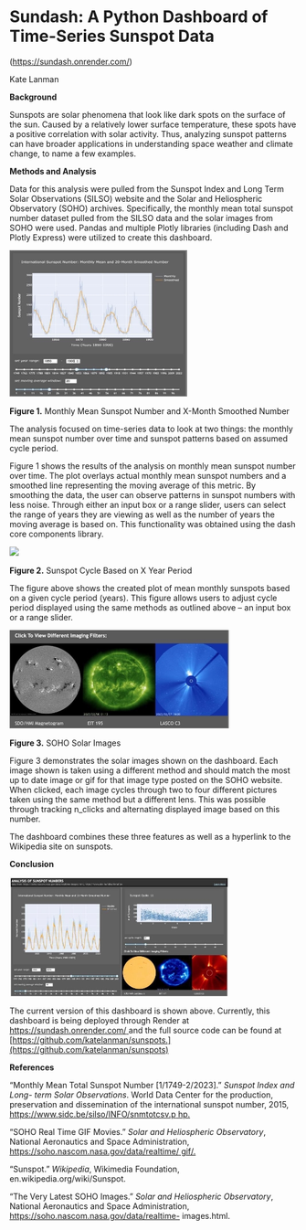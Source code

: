 # **Sundash:  A Python Dashboard of Time-Series Sunspot Data** 
(https://sundash.onrender.com/)

Kate Lanman 

**Background** 

Sunspots are solar phenomena that look like dark spots on the surface of the sun. Caused by a relatively lower surface temperature, these spots have a positive correlation with solar activity. Thus, analyzing sunspot patterns can have broader applications in understanding space weather and climate change, to name a few examples. 

**Methods and Analysis** 

Data for this analysis were pulled from the Sunspot Index and Long Term Solar Observations (SILSO) website and the Solar and Heliospheric Observatory (SOHO) archives. Specifically, the monthly mean total sunspot number dataset pulled from the SILSO data and the solar images from SOHO were used. Pandas and multiple Plotly libraries (including Dash and Plotly Express) were utilized to create this dashboard.  

![](img/Aspose.Words.8dbd39a5-e51b-46ac-8d22-f1502deaa710.001.jpeg)

**Figure 1.** Monthly Mean Sunspot Number and X-Month Smoothed Number 

The analysis focused on time-series data to look at two things: the monthly mean sunspot number over time and sunspot patterns based on assumed cycle period.  

Figure 1 shows the results of the analysis on monthly mean sunspot number over time. The plot overlays actual monthly mean sunspot numbers and a smoothed line representing the moving average of this metric. By smoothing the data, the user can observe patterns in sunspot numbers with less noise. Through either an input box or a range slider, users can select the range of years they are viewing as well as the number of years the moving average is based on. This functionality was obtained using the dash core components library. 

![](img/Aspose.Words.8dbd39a5-e51b-46ac-8d22-f1502deaa710.002.png)

**Figure 2.** Sunspot Cycle Based on X Year Period 

The figure above shows the created plot of mean monthly sunspots based on a given cycle period (years). This figure allows users to adjust cycle period displayed using  the same methods as outlined above – an input box or a range slider. 

![](img/Aspose.Words.8dbd39a5-e51b-46ac-8d22-f1502deaa710.003.jpeg)

**Figure 3.** SOHO Solar Images 

Figure 3 demonstrates the solar images shown on the dashboard. Each image shown is taken using a different method and should match the most up to date image or gif for that image type posted on the SOHO website. When clicked, each image cycles through two to four different pictures taken using the same method but a different lens. This was possible through tracking n\_clicks and alternating displayed image based on this number.  

The dashboard combines these three features as well as a hyperlink to the Wikipedia site on sunspots. 

**Conclusion** 

![](img/Aspose.Words.8dbd39a5-e51b-46ac-8d22-f1502deaa710.004.jpeg)

The current version of this dashboard is shown above. Currently, this dashboard is being deployed through Render at [https://sundash.onrender.com/ ](https://sundash.onrender.com/)and the full source code can be found at [https://github.com/katelanman/sunspots.](https://github.com/katelanman/sunspots) 

**References**

“Monthly Mean Total Sunspot Number [1/1749-2/2023].” *Sunspot Index and Long- term Solar Observations*. World Data Center for the production, preservation and dissemination of the international sunspot number, 2015, [https://www.sidc.be/silso/INFO/snmtotcsv.p hp.](https://www.sidc.be/silso/INFO/snmtotcsv.php) 

“SOHO Real Time GIF Movies.” *Solar and Heliospheric Observatory*, National Aeronautics and Space Administration, [https://soho.nascom.nasa.gov/data/realtime/ gif/.](https://soho.nascom.nasa.gov/data/realtime/gif/) 

“Sunspot.” *Wikipedia*, Wikimedia Foundation, en.wikipedia.org/wiki/Sunspot.  

“The Very Latest SOHO Images.” *Solar and Heliospheric Observatory*, National Aeronautics and Space Administration, https://soho.nascom.nasa.gov/data/realtime- images.html. 
